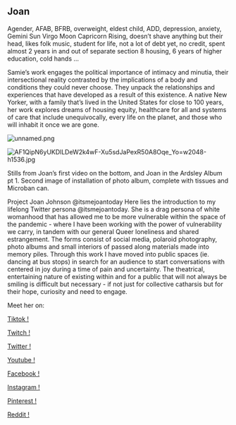 ## Joan

Agender, AFAB, BFRB, overweight, eldest child, ADD, depression, anxiety, Gemini Sun Virgo Moon Capricorn Rising, doesn’t shave anything but their head, likes folk music, student for life, not a lot of debt yet, no credit, spent almost 2 years in and out of separate section 8 housing, 6 years of higher education, cold hands ... 

Samie’s work engages the political importance of intimacy and minutia, their intersectional reality contrasted by the implications of a body and conditions they could never choose. They unpack the relationships and experiences that have developed as a result of this existence. A native New Yorker, with a family that’s lived in the United States for close to 100 years, her work explores dreams of housing equity, healthcare for all and systems of care that include unequivocally, every life on the planet, and those who will inhabit it once we are gone.


![unnamed.png]({{site.baseurl}}/unnamed.png)

![AF1QipN6yUKDlLDeW2k4wF-Xu5sdJaPexR50A8Oqe_Yo=w2048-h1536.jpg]({{site.baseurl}}/AF1QipN6yUKDlLDeW2k4wF-Xu5sdJaPexR50A8Oqe_Yo=w2048-h1536.jpg)


Stills from Joan’s first video on the bottom, and Joan in the Ardsley Album pt 1.
Second image of installation of  photo album, complete with tissues and Microban can.

Project
Joan Johnson @itsmejoantoday
Here lies the introduction to my lifelong Twitter persona @itsmejoantoday. She is a drag persona of white womanhood that has allowed me to be more vulnerable within the space of the 
pandemic - where I have been working with the power of vulnerability we carry, in tandem with our general Queer loneliness and shared estrangement. The forms consist of social media, polaroid photography, photo albums and small interiors of passed along materials made into memory piles. Through this work I have moved into public spaces (ie. dancing at bus stops) in search for an audience to start conversations with centered in joy during a time of pain and 
uncertainty. The theatrical, entertaining nature of existing within and for a public that will not always be smiling is difficult but necessary - if not just for collective catharsis but for their hope, curiosity and need to engage. 

Meet her on:

[Tiktok !](https://www.tiktok.com/@itsmejoantoday?lang=en)

[Twitch !](https://www.twitch.tv/search?term=itsmejoantoday)

[Twitter !](https://twitter.com/itsmejoantoday)

[Youtube !](https://www.youtube.com/watch?v=XENCwOIuHDg&t=590s)

[Facebook !](https://www.facebook.com/people/Joan-Johnson/100059456732010)

[Instagram !](https://www.instagram.com/itsmejoantoday/)

[Pinterest !](https://www.pinterest.com/itsmejoantoday/)

[Reddit !](https://www.reddit.com/user/Itsmejoantoday/comments/ji2ce8/oh_is_this_why_i_cant_post_it_i_didnt_give_it_a/)

